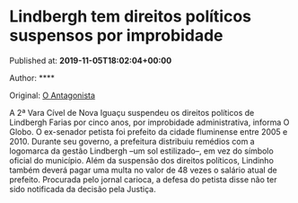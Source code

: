 
# Lindbergh tem direitos políticos suspensos por improbidade

Published at: **2019-11-05T18:02:04+00:00**

Author: ****

Original: [O Antagonista](https://www.oantagonista.com/brasil/lindbergh-tem-direitos-politicos-suspensos-por-improbidade/)

A 2ª Vara Cível de Nova Iguaçu suspendeu os direitos políticos de Lindbergh Farias por cinco anos, por improbidade administrativa, informa O Globo.
O ex-senador petista foi prefeito da cidade fluminense entre 2005 e 2010. Durante seu governo, a prefeitura distribuiu remédios com a logomarca da gestão Lindbergh –um sol estilizado–, em vez do símbolo oficial do município.
Além da suspensão dos direitos políticos, Lindinho também deverá pagar uma multa no valor de 48 vezes o salário atual de prefeito.
Procurada pelo jornal carioca, a defesa do petista disse não ter sido notificada da decisão pela Justiça.
